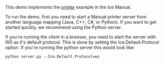 This demo implements the [printer][1] example in the Ice Manual.

To run the demo, first you need to start a Manual printer server from
another language mapping (Java, C++, C#, or Python). If you want to get
started quickly, we recommend using the Python server.

If you're running the client in a browser, you need to start the server with
WS as it's default protocol. This is done by setting the Ice.Default.Protocol
option. If you're running the python server this would look like:

```
python server.py --Ice.Default.Protocol=ws
```

[1]: https://doc.zeroc.com/ice/3.7/hello-world-application/writing-an-ice-application-with-javascript
